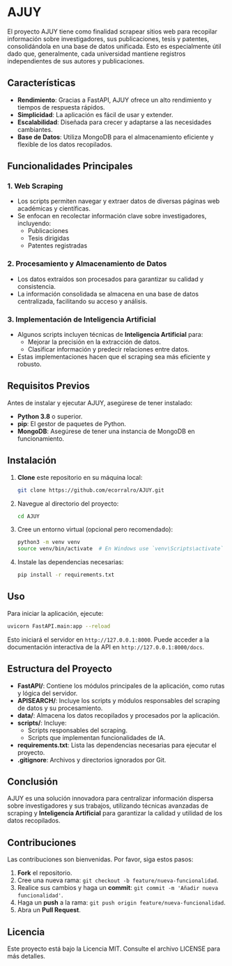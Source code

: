 
# AJUY

El proyecto AJUY tiene como finalidad scrapear sitios web para recopilar información sobre investigadores, sus publicaciones, tesis y patentes, consolidándola en una base de datos unificada. Esto es especialmente útil dado que, generalmente, cada universidad mantiene registros independientes de sus autores y publicaciones.

## Características

- **Rendimiento**: Gracias a FastAPI, AJUY ofrece un alto rendimiento y tiempos de respuesta rápidos.
- **Simplicidad**: La aplicación es fácil de usar y extender.
- **Escalabilidad**: Diseñada para crecer y adaptarse a las necesidades cambiantes.
- **Base de Datos**: Utiliza MongoDB para el almacenamiento eficiente y flexible de los datos recopilados.

## Funcionalidades Principales

### 1. Web Scraping
- Los scripts permiten navegar y extraer datos de diversas páginas web académicas y científicas.
- Se enfocan en recolectar información clave sobre investigadores, incluyendo:
  - Publicaciones
  - Tesis dirigidas
  - Patentes registradas

### 2. Procesamiento y Almacenamiento de Datos
- Los datos extraídos son procesados para garantizar su calidad y consistencia.
- La información consolidada se almacena en una base de datos centralizada, facilitando su acceso y análisis.

### 3. Implementación de Inteligencia Artificial
- Algunos scripts incluyen técnicas de **Inteligencia Artificial** para:
  - Mejorar la precisión en la extracción de datos.
  - Clasificar información y predecir relaciones entre datos.
- Estas implementaciones hacen que el scraping sea más eficiente y robusto.


## Requisitos Previos

Antes de instalar y ejecutar AJUY, asegúrese de tener instalado:

- **Python 3.8** o superior.
- **pip**: El gestor de paquetes de Python.
- **MongoDB**: Asegúrese de tener una instancia de MongoDB en funcionamiento.

## Instalación

1. **Clone** este repositorio en su máquina local:

   ```bash
   git clone https://github.com/ecorralro/AJUY.git
   ```

2. Navegue al directorio del proyecto:

   ```bash
   cd AJUY
   ```

3. Cree un entorno virtual (opcional pero recomendado):

   ```bash
   python3 -m venv venv
   source venv/bin/activate  # En Windows use `venv\Scripts\activate`
   ```

4. Instale las dependencias necesarias:

   ```bash
   pip install -r requirements.txt
   ```

## Uso

Para iniciar la aplicación, ejecute:

```bash
uvicorn FastAPI.main:app --reload
```

Esto iniciará el servidor en `http://127.0.0.1:8000`. Puede acceder a la documentación interactiva de la API en `http://127.0.0.1:8000/docs`.

## Estructura del Proyecto

- **FastAPI/**: Contiene los módulos principales de la aplicación, como rutas y lógica del servidor.
- **APISEARCH/**: Incluye los scripts y módulos responsables del scraping de datos y su procesamiento.
- **data/**: Almacena los datos recopilados y procesados por la aplicación.
- **scripts/**: Incluye:
  - Scripts responsables del scraping.
  - Scripts que implementan funcionalidades de IA.
- **requirements.txt**: Lista las dependencias necesarias para ejecutar el proyecto.
- **.gitignore**: Archivos y directorios ignorados por Git.

## Conclusión

AJUY es una solución innovadora para centralizar información dispersa sobre investigadores y sus trabajos, utilizando técnicas avanzadas de scraping y **Inteligencia Artificial** para garantizar la calidad y utilidad de los datos recopilados.

## Contribuciones

Las contribuciones son bienvenidas. Por favor, siga estos pasos:

1. **Fork** el repositorio.
2. Cree una nueva rama: `git checkout -b feature/nueva-funcionalidad`.
3. Realice sus cambios y haga un **commit**: `git commit -m 'Añadir nueva funcionalidad'`.
4. Haga un **push** a la rama: `git push origin feature/nueva-funcionalidad`.
5. Abra un **Pull Request**.

## Licencia

Este proyecto está bajo la Licencia MIT. Consulte el archivo LICENSE para más detalles.
